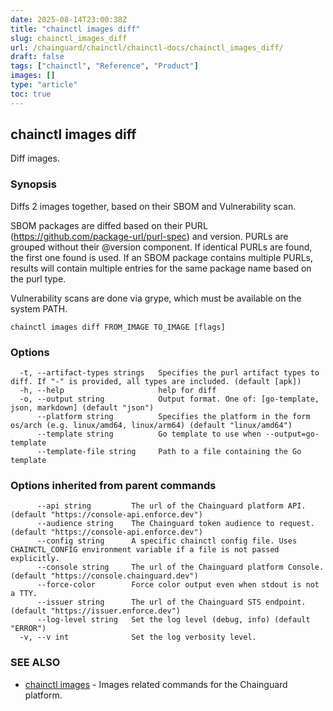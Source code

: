 ```yaml
---
date: 2025-08-14T23:00:38Z
title: "chainctl images diff"
slug: chainctl_images_diff
url: /chainguard/chainctl/chainctl-docs/chainctl_images_diff/
draft: false
tags: ["chainctl", "Reference", "Product"]
images: []
type: "article"
toc: true
---
```

## chainctl images diff

Diff images.

### Synopsis

Diffs 2 images together, based on their SBOM and Vulnerability scan.

SBOM packages are diffed based on their PURL (https://github.com/package-url/purl-spec) and version.
PURLs are grouped without their @version component. If identical PURLs are found, the first one found is used.
If an SBOM package contains multiple PURLs, results will contain multiple entries for the same package name based on the purl type.

Vulnerability scans are done via grype, which must be available on the system PATH.


```
chainctl images diff FROM_IMAGE TO_IMAGE [flags]
```

### Options

```
  -t, --artifact-types strings   Specifies the purl artifact types to diff. If "-" is provided, all types are included. (default [apk])
  -h, --help                     help for diff
  -o, --output string            Output format. One of: [go-template, json, markdown] (default "json")
      --platform string          Specifies the platform in the form os/arch (e.g. linux/amd64, linux/arm64) (default "linux/amd64")
      --template string          Go template to use when --output=go-template
      --template-file string     Path to a file containing the Go template
```

### Options inherited from parent commands

```
      --api string         The url of the Chainguard platform API. (default "https://console-api.enforce.dev")
      --audience string    The Chainguard token audience to request. (default "https://console-api.enforce.dev")
      --config string      A specific chainctl config file. Uses CHAINCTL_CONFIG environment variable if a file is not passed explicitly.
      --console string     The url of the Chainguard platform Console. (default "https://console.chainguard.dev")
      --force-color        Force color output even when stdout is not a TTY.
      --issuer string      The url of the Chainguard STS endpoint. (default "https://issuer.enforce.dev")
      --log-level string   Set the log level (debug, info) (default "ERROR")
  -v, --v int              Set the log verbosity level.
```

### SEE ALSO

* [chainctl images](/chainguard/chainctl/chainctl-docs/chainctl_images/)	 - Images related commands for the Chainguard platform.

